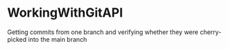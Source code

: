 WorkingWithGitAPI
=================

Getting commits from one branch and verifying whether they were cherry-picked into the main branch
